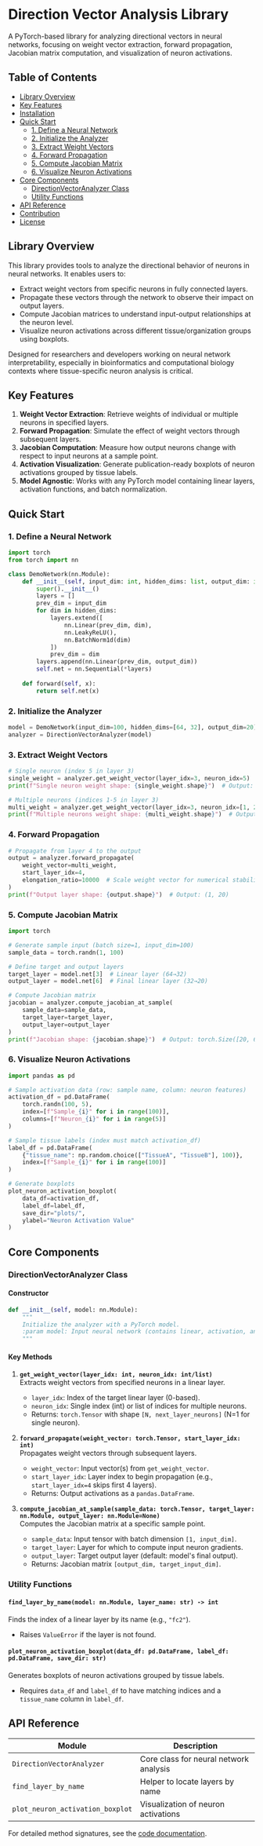 
# Direction Vector Analysis Library

A PyTorch-based library for analyzing directional vectors in neural networks, focusing on weight vector extraction, forward propagation, Jacobian matrix computation, and visualization of neuron activations.


## Table of Contents
- [Library Overview](#library-overview)
- [Key Features](#key-features)
- [Installation](#installation)
- [Quick Start](#quick-start)
  - [1. Define a Neural Network](#1-define-a-neural-network)
  - [2. Initialize the Analyzer](#2-initialize-the-analyzer)
  - [3. Extract Weight Vectors](#3-extract-weight-vectors)
  - [4. Forward Propagation](#4-forward-propagation)
  - [5. Compute Jacobian Matrix](#5-compute-jacobian-matrix)
  - [6. Visualize Neuron Activations](#6-visualize-neuron-activations)
- [Core Components](#core-components)
  - [DirectionVectorAnalyzer Class](#directionvectoranalyzer-class)
  - [Utility Functions](#utility-functions)
- [API Reference](#api-reference)
- [Contribution](#contribution)
- [License](#license)


## Library Overview
This library provides tools to analyze the directional behavior of neurons in neural networks. It enables users to:
- Extract weight vectors from specific neurons in fully connected layers.
- Propagate these vectors through the network to observe their impact on output layers.
- Compute Jacobian matrices to understand input-output relationships at the neuron level.
- Visualize neuron activations across different tissue/organization groups using boxplots.

Designed for researchers and developers working on neural network interpretability, especially in bioinformatics and computational biology contexts where tissue-specific neuron analysis is critical.


## Key Features
1. **Weight Vector Extraction**: Retrieve weights of individual or multiple neurons in specified layers.
2. **Forward Propagation**: Simulate the effect of weight vectors through subsequent layers.
3. **Jacobian Computation**: Measure how output neurons change with respect to input neurons at a sample point.
4. **Activation Visualization**: Generate publication-ready boxplots of neuron activations grouped by tissue labels.
5. **Model Agnostic**: Works with any PyTorch model containing linear layers, activation functions, and batch normalization.

<!-- 
## Installation
### Prerequisites
- Python 3.8+
- PyTorch 2.0+
- pandas, matplotlib, numpy

### Install via pip (coming soon)
```bash
pip install direction-vector-lib
```

### Manual Installation
1. Clone the repository:
   ```bash
   git clone https://github.com/your-username/direction-vector-lib.git
   ```
2. Import modules in your project:
   ```python
   from direction_vector_lib.core import DirectionVectorAnalyzer
   from direction_vector_lib.utils import plot_neuron_activation_boxplot
   ``` -->


## Quick Start

### 1. Define a Neural Network
```python
import torch
from torch import nn

class DemoNetwork(nn.Module):
    def __init__(self, input_dim: int, hidden_dims: list, output_dim: int):
        super().__init__()
        layers = []
        prev_dim = input_dim
        for dim in hidden_dims:
            layers.extend([
                nn.Linear(prev_dim, dim),
                nn.LeakyReLU(),
                nn.BatchNorm1d(dim)
            ])
            prev_dim = dim
        layers.append(nn.Linear(prev_dim, output_dim))
        self.net = nn.Sequential(*layers)
    
    def forward(self, x):
        return self.net(x)
```


### 2. Initialize the Analyzer
```python
model = DemoNetwork(input_dim=100, hidden_dims=[64, 32], output_dim=20).net
analyzer = DirectionVectorAnalyzer(model)
```


### 3. Extract Weight Vectors
```python
# Single neuron (index 5 in layer 3)
single_weight = analyzer.get_weight_vector(layer_idx=3, neuron_idx=5)
print(f"Single neuron weight shape: {single_weight.shape}")  # Output: torch.Size([32])

# Multiple neurons (indices 1-5 in layer 3)
multi_weight = analyzer.get_weight_vector(layer_idx=3, neuron_idx=[1, 2, 3, 4, 5])
print(f"Multiple neurons weight shape: {multi_weight.shape}")  # Output: torch.Size([5, 32])
```


### 4. Forward Propagation
```python
# Propagate from layer 4 to the output
output = analyzer.forward_propagate(
    weight_vector=multi_weight,
    start_layer_idx=4,
    elongation_ratio=10000  # Scale weight vector for numerical stability
)
print(f"Output layer shape: {output.shape}")  # Output: (1, 20)
```


### 5. Compute Jacobian Matrix
```python
import torch

# Generate sample input (batch size=1, input_dim=100)
sample_data = torch.randn(1, 100)

# Define target and output layers
target_layer = model.net[3]  # Linear layer (64→32)
output_layer = model.net[6]  # Final linear layer (32→20)

# Compute Jacobian matrix
jacobian = analyzer.compute_jacobian_at_sample(
    sample_data=sample_data,
    target_layer=target_layer,
    output_layer=output_layer
)
print(f"Jacobian shape: {jacobian.shape}")  # Output: torch.Size([20, 64])
```


### 6. Visualize Neuron Activations
```python
import pandas as pd

# Sample activation data (row: sample name, column: neuron features)
activation_df = pd.DataFrame(
    torch.randn(100, 5),
    index=[f"Sample_{i}" for i in range(100)],
    columns=[f"Neuron_{i}" for i in range(5)]
)

# Sample tissue labels (index must match activation_df)
label_df = pd.DataFrame(
    {"tissue_name": np.random.choice(["TissueA", "TissueB"], 100)},
    index=[f"Sample_{i}" for i in range(100)]
)

# Generate boxplots
plot_neuron_activation_boxplot(
    data_df=activation_df,
    label_df=label_df,
    save_dir="plots/",
    ylabel="Neuron Activation Value"
)
```


## Core Components

### DirectionVectorAnalyzer Class
#### Constructor
```python
def __init__(self, model: nn.Module):
    """
    Initialize the analyzer with a PyTorch model.
    :param model: Input neural network (contains linear, activation, and BN layers)
    """
```

#### Key Methods
1. **`get_weight_vector(layer_idx: int, neuron_idx: int/list)`**  
   Extracts weight vectors from specified neurons in a linear layer.  
   - `layer_idx`: Index of the target linear layer (0-based).  
   - `neuron_idx`: Single index (int) or list of indices for multiple neurons.  
   - Returns: `torch.Tensor` with shape `[N, next_layer_neurons]` (N=1 for single neuron).

2. **`forward_propagate(weight_vector: torch.Tensor, start_layer_idx: int)`**  
   Propagates weight vectors through subsequent layers.  
   - `weight_vector`: Input vector(s) from `get_weight_vector`.  
   - `start_layer_idx`: Layer index to begin propagation (e.g., `start_layer_idx=4` skips first 4 layers).  
   - Returns: Output activations as a `pandas.DataFrame`.

3. **`compute_jacobian_at_sample(sample_data: torch.Tensor, target_layer: nn.Module, output_layer: nn.Module=None)`**  
   Computes the Jacobian matrix at a specific sample point.  
   - `sample_data`: Input tensor with batch dimension `[1, input_dim]`.  
   - `target_layer`: Layer for which to compute input neuron gradients.  
   - `output_layer`: Target output layer (default: model's final output).  
   - Returns: Jacobian matrix `[output_dim, target_input_dim]`.


### Utility Functions
#### `find_layer_by_name(model: nn.Module, layer_name: str) -> int`  
Finds the index of a linear layer by its name (e.g., `"fc2"`).  
- Raises `ValueError` if the layer is not found.

#### `plot_neuron_activation_boxplot(data_df: pd.DataFrame, label_df: pd.DataFrame, save_dir: str)`  
Generates boxplots of neuron activations grouped by tissue labels.  
- Requires `data_df` and `label_df` to have matching indices and a `tissue_name` column in `label_df`.


## API Reference
| Module               | Description                                  |
|----------------------|----------------------------------------------|
| `DirectionVectorAnalyzer` | Core class for neural network analysis       |
| `find_layer_by_name`    | Helper to locate layers by name              |
| `plot_neuron_activation_boxplot` | Visualization of neuron activations          |

For detailed method signatures, see the [code documentation](https://github.com/your-username/direction-vector-lib/blob/main/direction_vector_lib/core.py).


<!-- ## Contribution
1. Fork the repository.
2. Create a new branch for your feature: `git checkout -b new-feature`
3. Commit changes with clear messages.
4. Submit a pull request for review.


## License
This project is licensed under the MIT License - see the [LICENSE](LICENSE) file for details.


## Contact
For bug reports or feature requests, open an issue on the [GitHub repository](https://github.com/your-username/direction-vector-lib/issues).

Developed by [山东大学], 2025. -->
